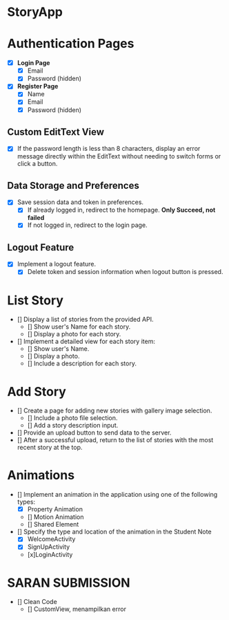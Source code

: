 # StoryApp

# Authentication Pages
- [x] **Login Page**
  - [x] Email
  - [x] Password (hidden)

- [x] **Register Page**
  - [x] Name
  - [x] Email
  - [x] Password (hidden)

## Custom EditText View
  - [x] If the password length is less than 8 characters, display an error message directly within the EditText without needing to switch forms or click a button.

## Data Storage and Preferences
- [x] Save session data and token in preferences.
  - [x] If already logged in, redirect to the homepage.
  **Only Succeed, not failed**
  - [x] If not logged in, redirect to the login page.

## Logout Feature
- [x] Implement a logout feature.
  - [x] Delete token and session information when logout button is pressed.

# List Story
- [] Display a list of stories from the provided API.
  - [] Show user's Name for each story.
  - [] Display a photo for each story.
- [] Implement a detailed view for each story item:
  - [] Show user's Name.
  - [] Display a photo.
  - [] Include a description for each story.

# Add Story
- [] Create a page for adding new stories with gallery image selection.
  - [] Include a photo file selection.
  - [] Add a story description input.
- [] Provide an upload button to send data to the server.
- [] After a successful upload, return to the list of stories with the most recent story at the top.

# Animations
- [] Implement an animation in the application using one of the following types:
  - [x] Property Animation
  - [] Motion Animation
  - [] Shared Element
- [] Specify the type and location of the animation in the Student Note
  - [x] WelcomeActivity
  - [x] SignUpActivity
  - [x]LoginActivity


# SARAN SUBMISSION
- [] Clean Code
  - [] CustomView, menampilkan error